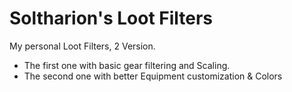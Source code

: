 # Soltharion's Loot Filters
My personal Loot Filters, 2 Version.
- The first one with basic gear filtering and Scaling.
- The second one with better Equipment customization & Colors
